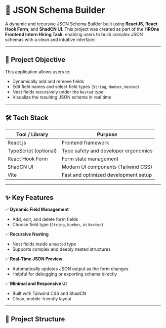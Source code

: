 # 🧩 JSON Schema Builder

A dynamic and recursive JSON Schema Builder built using **ReactJS**, **React Hook Form**, and **ShadCN UI**. This project was created as part of the **HROne Frontend Intern Hiring Task**, enabling users to build complex JSON schemas with a clean and intuitive interface.

---

## 🎯 Project Objective

This application allows users to:

- Dynamically add and remove fields
- Edit field names and select field types (`String`, `Number`, `Nested`)
- Nest fields recursively under the `Nested` type
- Visualize the resulting JSON schema in real time

---

## 🛠️ Tech Stack

| Tool / Library       | Purpose                             |
|----------------------|-------------------------------------|
| React.js             | Frontend framework                  |
| TypeScript (optional)| Type safety and developer ergonomics|
| React Hook Form      | Form state management               |
| ShadCN UI            | Modern UI components (Tailwind CSS) |
| Vite                 | Fast and optimized development setup|

---

## ✨ Key Features

✅ **Dynamic Field Management**  
- Add, edit, and delete form fields  
- Choose field type (`String`, `Number`, or `Nested`)  

✅ **Recursive Nesting**  
- Nest fields inside a `Nested` type  
- Supports complex and deeply nested structures  

✅ **Real-Time JSON Preview**  
- Automatically updates JSON output as the form changes  
- Helpful for debugging or exporting schema directly  

✅ **Minimal and Responsive UI**  
- Built with Tailwind CSS and ShadCN  
- Clean, mobile-friendly layout  

---

## 📂 Project Structure

